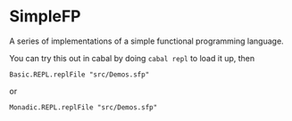 # SimpleFP
A series of implementations of a simple functional programming language.

You can try this out in cabal by doing `cabal repl` to load it up, then

    Basic.REPL.replFile "src/Demos.sfp"
    
or

    Monadic.REPL.replFile "src/Demos.sfp"